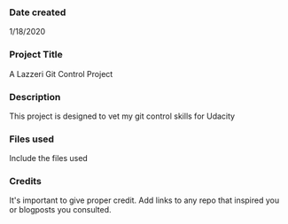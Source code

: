### Date created
1/18/2020

### Project Title
A Lazzeri Git Control Project

### Description
This project is designed to vet my git control skills for Udacity

### Files used
Include the files used

### Credits
It's important to give proper credit. Add links to any repo that inspired you or blogposts you consulted.
